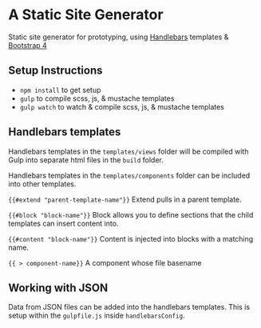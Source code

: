 # A Static Site Generator
Static site generator for prototyping, using [Handlebars](http://handlebarsjs.com/) templates & [Bootstrap 4](http://v4-alpha.getbootstrap.com/)

## Setup Instructions

* `npm install` to get setup
* `gulp` to compile scss, js, & mustache templates
* `gulp watch` to watch & compile scss, js, & mustache templates

## Handlebars templates

Handlebars templates in the `templates/views` folder will be compiled with Gulp into separate html files in the `build` folder.

Handlebars templates in the `templates/components` folder can be included into other templates.

`{{#extend "parent-template-name"}}`
Extend pulls in a parent template.

`{{#block "block-name"}}`
Block allows you to define sections that the child templates can insert content into.

`{{#content "block-name"}}`
Content is injected into blocks with a matching name.

`{{ > component-name}}`
A component whose file basename

## Working with JSON

Data from JSON files can be added into the handlebars templates. This is setup within the `gulpfile.js` inside `handlebarsConfig`.
